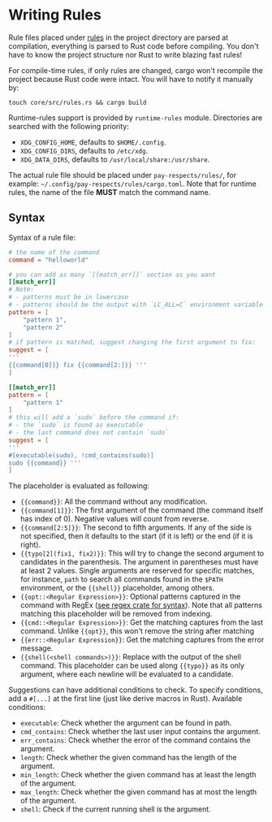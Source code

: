 # Writing Rules

Rule files placed under [rules](./core/rules) in the project directory are parsed at compilation, everything is parsed to Rust code before compiling. You don't have to know the project structure nor Rust to write blazing fast rules!

For compile-time rules, if only rules are changed, cargo won't recompile the project because Rust code were intact. You will have to notify it manually by:
```shell
touch core/src/rules.rs && cargo build
```

Runtime-rules support is provided by `runtime-rules` module. Directories are searched with the following priority:

- `XDG_CONFIG_HOME`, defaults to `$HOME/.config`.
- `XDG_CONFIG_DIRS`, defaults to `/etc/xdg`.
- `XDG_DATA_DIRS`, defaults to `/usr/local/share:/usr/share`.

The actual rule file should be placed under `pay-respects/rules/`, for example: `~/.config/pay-respects/rules/cargo.toml`. Note that for runtime rules, the name of the file **MUST** match the command name.

## Syntax

Syntax of a rule file:
```toml
# the name of the command
command = "helloworld"

# you can add as many `[[match_err]]` section as you want
[[match_err]]
# Note:
# - patterns must be in lowercase
# - patterns should be the output with `LC_ALL=C` environment variable
pattern = [
	"pattern 1",
	"pattern 2"
]
# if pattern is matched, suggest changing the first argument to fix:
suggest = [
'''
{{command[0]}} fix {{command[2:]}} '''
]

[[match_err]]
pattern = [
	"pattern 1"
]
# this will add a `sudo` before the command if:
# - the `sudo` is found as executable
# - the last command does not contain `sudo`
suggest = [
'''
#[executable(sudo), !cmd_contains(sudo)]
sudo {{command}} '''
]
```

The placeholder is evaluated as following:

- `{{command}}`: All the command without any modification.
- `{{command[1]}}`: The first argument of the command (the command itself has index of 0). Negative values will count from reverse.
- `{{command[2:5]}}`: The second to fifth arguments. If any of the side is not specified, then it defaults to the start (if it is left) or the end (if it is right).
- `{{typo[2](fix1, fix2)}}`: This will try to change the second argument to candidates in the parenthesis. The argument in parentheses must have at least 2 values. Single arguments are reserved for specific matches, for instance, `path` to search all commands found in the `$PATH` environment, or the `{{shell}}` placeholder, among others.
- `{{opt::<Regular Expression>}}`: Optional patterns captured in the command with RegEx ([see regex crate for syntax](https://docs.rs/regex-lite/latest/regex_lite/#syntax)). Note that all patterns matching this placeholder will be removed from indexing.
- `{{cmd::<Regular Expression>}}`: Get the matching captures from the last command. Unlike `{{opt}}`, this won't remove the string after matching
- `{{err::<Regular Expression}}`: Get the matching captures from the error message.
- `{{shell(<shell commands>)}}`: Replace with the output of the shell command. This placeholder can be used along `{{typo}}` as its only argument, where each newline will be evaluated to a candidate.

Suggestions can have additional conditions to check. To specify conditions, add a `#[...]` at the first line (just like derive macros in Rust). Available conditions:

- `executable`: Check whether the argument can be found in path.
- `cmd_contains`: Check whether the last user input contains the argument.
- `err_contains`: Check whether the error of the command contains the argument.
- `length`: Check whether the given command has the length of the argument.
- `min_length`: Check whether the given command has at least the length of the argument.
- `max_length`: Check whether the given command has at most the length of the argument.
- `shell`: Check if the current running shell is the argument.

